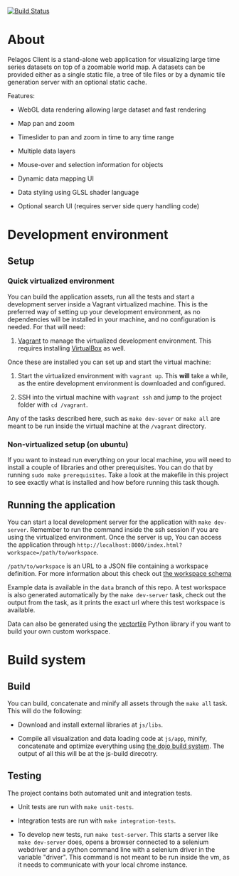[![Build Status](https://travis-ci.org/SkyTruth/pelagos-client.svg?branch=master)](https://travis-ci.org/SkyTruth/pelagos-client)

# About

Pelagos Client is a stand-alone web application for visualizing large time
series datasets on top of a zoomable world map. A datasets can be provided
either as a single static file, a tree of tile files or by a dynamic tile
generation server with an optional static cache.

Features:

* WebGL data rendering allowing large dataset and fast rendering

* Map pan and zoom

* Timeslider to pan and zoom in time to any time range

* Multiple data layers

* Mouse-over and selection information for objects

* Dynamic data mapping UI

* Data styling using GLSL shader language

* Optional search UI (requires server side query handling code)

# Development environment

## Setup

### Quick virtualized environment

You can build the application assets, run all the tests and start a development
server inside a Vagrant virtualized machine. This is the preferred way of
setting up your development environment, as no dependencies will be installed
in your machine, and no configuration is needed. For that will need:

1. [Vagrant](http://www.vagrantup.com/) to manage the virtualized development
   environment. This requires installing
[VirtualBox](https://www.virtualbox.org/) as well.

Once these are installed you can set up and start the virtual machine:

1. Start the virtualized environment with `vagrant up`. This **will** take a
   while, as the entire development environment is downloaded and configured.

1. SSH into the virtual machine with `vagrant ssh` and jump to the project
   folder with `cd /vagrant`.

Any of the tasks described here, such as `make dev-sever` or `make all` are
meant to be run inside the virtual machine at the `/vagrant` directory.

### Non-virtualized setup (on ubuntu)

If you want to instead run everything on your local machine, you will need to
install a couple of libraries and other prerequisites.  You can do that by
running `sudo make prerequisites`. Take a look at the makefile in this project
to see exactly what is installed and how before running this task though.

## Running the application

You can start a local development server for the application with `make
dev-server`. Remember to run the command inside the ssh session if you are
using the virtualized environment. Once the server is up, You can access the
application through
`http://localhost:8000/index.html?workspace=/path/to/workspace`.

`/path/to/workspace` is an URL to a JSON file containing a workspace
definition. For more information about this check out [the workspace
schema](https://github.com/SkyTruth/pelagos-client/blob/master/docs/schema.md)

Example data is available in the `data` branch of this repo. A test workspace
is also generated automatically by the `make dev-server` task, check out the
output from the task, as it prints the exact url where this test workspace is
available.

Data can also be generated using the
[vectortile](https://github.com/SkyTruth/vectortile) Python library if you want
to build your own custom workspace.

# Build system

## Build

You can build, concatenate and minify all assets through the `make all` task.
This will do the following:

* Download and install external libraries at `js/libs`.

* Compile all visualization and data loading code at `js/app`, minify,
  concatenate and optimize everything using [the dojo build
  system](https://dojotoolkit.org/documentation/tutorials/1.10/build/index.html).
  The output of all this will be at the js-build direcotry.

## Testing

The project contains both automated unit and integration tests.

* Unit tests are run with `make unit-tests`.

* Integration tests are run with `make integration-tests`.

* To develop new tests, run `make test-server`. This starts a server
  like `make dev-server` does, opens a browser connected to a selenium webdriver
and a python command line with a selenium driver in the variable "driver". This
command is not meant to be run inside the vm, as it needs to communicate with
your local chrome instance.
